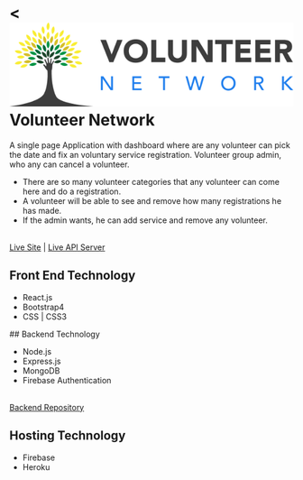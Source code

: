 < <img src="./src/logos/Group 1329.png"/>
Volunteer Network
======= 

A single page Application with dashboard where are any volunteer can pick the date and fix an voluntary service registration. Volunteer group admin, who any can cancel a volunteer.
* There are so many volunteer categories that any volunteer can come here and do a registration.
* A volunteer will be able to see and remove how many registrations he has made.
* If the admin wants, he can add service and remove any volunteer.
<br/>
<a target="_blank" href="https://volunteer-assig.firebaseapp.com/">Live Site</a> | 
<a target="_blank" href="https://peaceful-beach-73677.herokuapp.com/">Live API Server</a> 

## Front End Technology
<ul>
    <li>React.js</li>
    <li>Bootstrap4</li>
    <li>CSS | CSS3</li>
</ul>
## Backend Technology
<ul>
    <li>Node.js</li>
    <li>Express.js</li>
    <li>MongoDB</li>
    <li>Firebase Authentication</li>
</ul>
<br/>
<a target="_blank" href="https://github.com/abuhorainhero/volunteer-server">Backend Repository</a>

## Hosting Technology
<ul>
    <li>Firebase</li>
    <li>Heroku</li>
</ul>